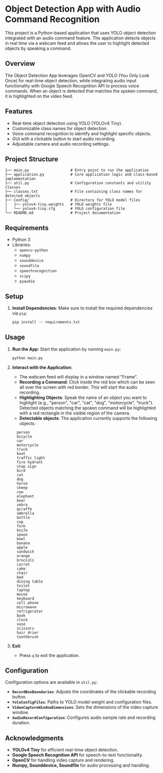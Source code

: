 # Object Detection App with Audio Command Recognition

This project is a Python-based application that uses YOLO object detection integrated with an audio command feature. The application detects objects in real time via a webcam feed and allows the user to highlight detected objects by speaking a command.

## Overview

The Object Detection App leverages OpenCV and YOLO (You Only Look Once) for real-time object detection, while integrating audio input functionality with Google Speech Recognition API to process voice commands. When an object is detected that matches the spoken command, it is highlighted on the video feed.

## Features

- Real-time object detection using YOLO (YOLOv4 Tiny).
- Customizable class names for object detection.
- Voice command recognition to identify and highlight specific objects.
- GUI with a clickable button to start audio recording.
- Adjustable camera and audio recording settings.

## Project Structure

```plaintext
├── main.py                   # Entry point to run the application
├── application.py            # Core application logic and class-based implementation
├── util.py                   # Configuration constants and utility classes
├── classes.txt               # File containing class names for detected objects
├── Config/                   # Directory for YOLO model files
│   ├── yolov4-tiny.weights   # YOLO weights file
│   └── yolov4-tiny.cfg       # YOLO configuration file
└── README.md                 # Project documentation
```

## Requirements

- Python 3
- Libraries:
  - `opencv-python`
  - `numpy`
  - `sounddevice`
  - `soundfile`
  - `speechrecognition`
  - `scipy`
  - `pyaudio`

## Setup

1. **Install Dependencies**:
   Make sure to install the required dependencies via `pip`:

   ```bash
   pip install -r requirements.txt
   ```

## Usage

1. **Run the App**:
   Start the application by running `main.py`:

   ```bash
   python main.py
   ```

2. **Interact with the Application**:

   - The webcam feed will display in a window named "Frame".
   - **Recording a Command**: Click inside the red box which can be seen all over the screen with red border. This will start the audio recording.
   - **Highlighting Objects**: Speak the name of an object you want to highlight (e.g., "person", "car", "cat", "dog", "motorcycle", "truck"). Detected objects matching the spoken command will be highlighted with a red rectangle in the visible region of the camera.
   - **Detectable objects**: The application currently supports the following objects:

   ```
     person
     bicycle
     car
     motorcycle
     truck
     boat
     traffic light
     fire hydrant
     stop sign
     bird
     cat
     dog
     horse
     sheep
     cow
     elephant
     bear
     zebra
     giraffe
     umbrella
     bottle
     cup
     fork
     knife
     spoon
     bowl
     banana
     apple
     sandwich
     orange
     broccoli
     carrot
     cake
     chair
     bed
     dining table
     toilet
     laptop
     mouse
     keyboard
     cell phone
     microwave
     refrigerator
     book
     clock
     vase
     scissors
     hair drier
     toothbrush
   ```

3. **Exit**:
   - Press `q` to exit the application.

## Configuration

Configuration options are available in `util.py`:

- **`RecordBoxBoundaries`**: Adjusts the coordinates of the clickable recording button.
- **`YoloConfigFiles`**: Paths to YOLO model weight and configuration files.
- **`VideoCaptureWindowDimensions`**: Sets the dimensions of the video capture window.
- **`AudioRecordConfiguration`**: Configures audio sample rate and recording duration.

## Acknowledgments

- **YOLOv4 Tiny** for efficient real-time object detection.
- **Google Speech Recognition API** for speech-to-text functionality.
- **OpenCV** for handling video capture and rendering.
- **Numpy, Sounddevice, Soundfile** for audio processing and handling.

